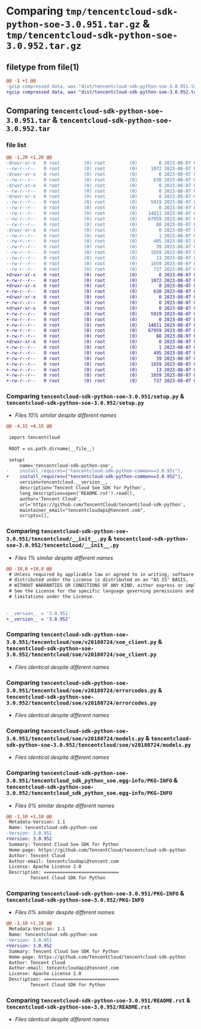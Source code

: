 # Comparing `tmp/tencentcloud-sdk-python-soe-3.0.951.tar.gz` & `tmp/tencentcloud-sdk-python-soe-3.0.952.tar.gz`

## filetype from file(1)

```diff
@@ -1 +1 @@
-gzip compressed data, was "dist/tencentcloud-sdk-python-soe-3.0.951.tar", last modified: Mon Aug  7 00:33:13 2023, max compression
+gzip compressed data, was "dist/tencentcloud-sdk-python-soe-3.0.952.tar", last modified: Mon Aug  7 09:01:06 2023, max compression
```

## Comparing `tencentcloud-sdk-python-soe-3.0.951.tar` & `tencentcloud-sdk-python-soe-3.0.952.tar`

### file list

```diff
@@ -1,20 +1,20 @@
-drwxr-xr-x   0 root         (0) root         (0)        0 2023-08-07 00:33:13.000000 tencentcloud-sdk-python-soe-3.0.951/
--rw-r--r--   0 root         (0) root         (0)     1072 2023-08-07 00:33:13.000000 tencentcloud-sdk-python-soe-3.0.951/setup.py
-drwxr-xr-x   0 root         (0) root         (0)        0 2023-08-07 00:33:13.000000 tencentcloud-sdk-python-soe-3.0.951/tencentcloud/
--rw-r--r--   0 root         (0) root         (0)      630 2023-08-07 00:33:13.000000 tencentcloud-sdk-python-soe-3.0.951/tencentcloud/__init__.py
-drwxr-xr-x   0 root         (0) root         (0)        0 2023-08-07 00:33:13.000000 tencentcloud-sdk-python-soe-3.0.951/tencentcloud/soe/
--rw-r--r--   0 root         (0) root         (0)        0 2023-08-07 00:33:13.000000 tencentcloud-sdk-python-soe-3.0.951/tencentcloud/soe/__init__.py
-drwxr-xr-x   0 root         (0) root         (0)        0 2023-08-07 00:33:13.000000 tencentcloud-sdk-python-soe-3.0.951/tencentcloud/soe/v20180724/
--rw-r--r--   0 root         (0) root         (0)     5919 2023-08-07 00:33:13.000000 tencentcloud-sdk-python-soe-3.0.951/tencentcloud/soe/v20180724/soe_client.py
--rw-r--r--   0 root         (0) root         (0)        0 2023-08-07 00:33:13.000000 tencentcloud-sdk-python-soe-3.0.951/tencentcloud/soe/v20180724/__init__.py
--rw-r--r--   0 root         (0) root         (0)    14811 2023-08-07 00:33:13.000000 tencentcloud-sdk-python-soe-3.0.951/tencentcloud/soe/v20180724/errorcodes.py
--rw-r--r--   0 root         (0) root         (0)    67959 2023-08-07 00:33:13.000000 tencentcloud-sdk-python-soe-3.0.951/tencentcloud/soe/v20180724/models.py
--rw-r--r--   0 root         (0) root         (0)       88 2023-08-07 00:33:13.000000 tencentcloud-sdk-python-soe-3.0.951/setup.cfg
-drwxr-xr-x   0 root         (0) root         (0)        0 2023-08-07 00:33:13.000000 tencentcloud-sdk-python-soe-3.0.951/tencentcloud_sdk_python_soe.egg-info/
--rw-r--r--   0 root         (0) root         (0)        1 2023-08-07 00:33:13.000000 tencentcloud-sdk-python-soe-3.0.951/tencentcloud_sdk_python_soe.egg-info/dependency_links.txt
--rw-r--r--   0 root         (0) root         (0)      495 2023-08-07 00:33:13.000000 tencentcloud-sdk-python-soe-3.0.951/tencentcloud_sdk_python_soe.egg-info/SOURCES.txt
--rw-r--r--   0 root         (0) root         (0)       39 2023-08-07 00:33:13.000000 tencentcloud-sdk-python-soe-3.0.951/tencentcloud_sdk_python_soe.egg-info/requires.txt
--rw-r--r--   0 root         (0) root         (0)     1659 2023-08-07 00:33:13.000000 tencentcloud-sdk-python-soe-3.0.951/tencentcloud_sdk_python_soe.egg-info/PKG-INFO
--rw-r--r--   0 root         (0) root         (0)       13 2023-08-07 00:33:13.000000 tencentcloud-sdk-python-soe-3.0.951/tencentcloud_sdk_python_soe.egg-info/top_level.txt
--rw-r--r--   0 root         (0) root         (0)     1659 2023-08-07 00:33:13.000000 tencentcloud-sdk-python-soe-3.0.951/PKG-INFO
--rw-r--r--   0 root         (0) root         (0)      737 2023-08-07 00:33:13.000000 tencentcloud-sdk-python-soe-3.0.951/README.rst
+drwxr-xr-x   0 root         (0) root         (0)        0 2023-08-07 09:01:06.000000 tencentcloud-sdk-python-soe-3.0.952/
+-rw-r--r--   0 root         (0) root         (0)     1072 2023-08-07 09:01:06.000000 tencentcloud-sdk-python-soe-3.0.952/setup.py
+drwxr-xr-x   0 root         (0) root         (0)        0 2023-08-07 09:01:06.000000 tencentcloud-sdk-python-soe-3.0.952/tencentcloud/
+-rw-r--r--   0 root         (0) root         (0)      630 2023-08-07 09:01:06.000000 tencentcloud-sdk-python-soe-3.0.952/tencentcloud/__init__.py
+drwxr-xr-x   0 root         (0) root         (0)        0 2023-08-07 09:01:06.000000 tencentcloud-sdk-python-soe-3.0.952/tencentcloud/soe/
+-rw-r--r--   0 root         (0) root         (0)        0 2023-08-07 09:01:06.000000 tencentcloud-sdk-python-soe-3.0.952/tencentcloud/soe/__init__.py
+drwxr-xr-x   0 root         (0) root         (0)        0 2023-08-07 09:01:06.000000 tencentcloud-sdk-python-soe-3.0.952/tencentcloud/soe/v20180724/
+-rw-r--r--   0 root         (0) root         (0)     5919 2023-08-07 09:01:06.000000 tencentcloud-sdk-python-soe-3.0.952/tencentcloud/soe/v20180724/soe_client.py
+-rw-r--r--   0 root         (0) root         (0)        0 2023-08-07 09:01:06.000000 tencentcloud-sdk-python-soe-3.0.952/tencentcloud/soe/v20180724/__init__.py
+-rw-r--r--   0 root         (0) root         (0)    14811 2023-08-07 09:01:06.000000 tencentcloud-sdk-python-soe-3.0.952/tencentcloud/soe/v20180724/errorcodes.py
+-rw-r--r--   0 root         (0) root         (0)    67959 2023-08-07 09:01:06.000000 tencentcloud-sdk-python-soe-3.0.952/tencentcloud/soe/v20180724/models.py
+-rw-r--r--   0 root         (0) root         (0)       88 2023-08-07 09:01:06.000000 tencentcloud-sdk-python-soe-3.0.952/setup.cfg
+drwxr-xr-x   0 root         (0) root         (0)        0 2023-08-07 09:01:06.000000 tencentcloud-sdk-python-soe-3.0.952/tencentcloud_sdk_python_soe.egg-info/
+-rw-r--r--   0 root         (0) root         (0)        1 2023-08-07 09:01:06.000000 tencentcloud-sdk-python-soe-3.0.952/tencentcloud_sdk_python_soe.egg-info/dependency_links.txt
+-rw-r--r--   0 root         (0) root         (0)      495 2023-08-07 09:01:06.000000 tencentcloud-sdk-python-soe-3.0.952/tencentcloud_sdk_python_soe.egg-info/SOURCES.txt
+-rw-r--r--   0 root         (0) root         (0)       39 2023-08-07 09:01:06.000000 tencentcloud-sdk-python-soe-3.0.952/tencentcloud_sdk_python_soe.egg-info/requires.txt
+-rw-r--r--   0 root         (0) root         (0)     1659 2023-08-07 09:01:06.000000 tencentcloud-sdk-python-soe-3.0.952/tencentcloud_sdk_python_soe.egg-info/PKG-INFO
+-rw-r--r--   0 root         (0) root         (0)       13 2023-08-07 09:01:06.000000 tencentcloud-sdk-python-soe-3.0.952/tencentcloud_sdk_python_soe.egg-info/top_level.txt
+-rw-r--r--   0 root         (0) root         (0)     1659 2023-08-07 09:01:06.000000 tencentcloud-sdk-python-soe-3.0.952/PKG-INFO
+-rw-r--r--   0 root         (0) root         (0)      737 2023-08-07 09:01:06.000000 tencentcloud-sdk-python-soe-3.0.952/README.rst
```

### Comparing `tencentcloud-sdk-python-soe-3.0.951/setup.py` & `tencentcloud-sdk-python-soe-3.0.952/setup.py`

 * *Files 10% similar despite different names*

```diff
@@ -4,15 +4,15 @@
 
 import tencentcloud
 
 ROOT = os.path.dirname(__file__)
 
 setup(
     name='tencentcloud-sdk-python-soe',
-    install_requires=["tencentcloud-sdk-python-common==3.0.951"],
+    install_requires=["tencentcloud-sdk-python-common==3.0.952"],
     version=tencentcloud.__version__,
     description='Tencent Cloud Soe SDK for Python',
     long_description=open('README.rst').read(),
     author='Tencent Cloud',
     url='https://github.com/TencentCloud/tencentcloud-sdk-python',
     maintainer_email="tencentcloudapi@tencent.com",
     scripts=[],
```

### Comparing `tencentcloud-sdk-python-soe-3.0.951/tencentcloud/__init__.py` & `tencentcloud-sdk-python-soe-3.0.952/tencentcloud/__init__.py`

 * *Files 1% similar despite different names*

```diff
@@ -10,8 +10,8 @@
 # Unless required by applicable law or agreed to in writing, software
 # distributed under the License is distributed on an "AS IS" BASIS,
 # WITHOUT WARRANTIES OR CONDITIONS OF ANY KIND, either express or implied.
 # See the License for the specific language governing permissions and
 # limitations under the License.
 
 
-__version__ = '3.0.951'
+__version__ = '3.0.952'
```

### Comparing `tencentcloud-sdk-python-soe-3.0.951/tencentcloud/soe/v20180724/soe_client.py` & `tencentcloud-sdk-python-soe-3.0.952/tencentcloud/soe/v20180724/soe_client.py`

 * *Files identical despite different names*

### Comparing `tencentcloud-sdk-python-soe-3.0.951/tencentcloud/soe/v20180724/errorcodes.py` & `tencentcloud-sdk-python-soe-3.0.952/tencentcloud/soe/v20180724/errorcodes.py`

 * *Files identical despite different names*

### Comparing `tencentcloud-sdk-python-soe-3.0.951/tencentcloud/soe/v20180724/models.py` & `tencentcloud-sdk-python-soe-3.0.952/tencentcloud/soe/v20180724/models.py`

 * *Files identical despite different names*

### Comparing `tencentcloud-sdk-python-soe-3.0.951/tencentcloud_sdk_python_soe.egg-info/PKG-INFO` & `tencentcloud-sdk-python-soe-3.0.952/tencentcloud_sdk_python_soe.egg-info/PKG-INFO`

 * *Files 0% similar despite different names*

```diff
@@ -1,10 +1,10 @@
 Metadata-Version: 1.1
 Name: tencentcloud-sdk-python-soe
-Version: 3.0.951
+Version: 3.0.952
 Summary: Tencent Cloud Soe SDK for Python
 Home-page: https://github.com/TencentCloud/tencentcloud-sdk-python
 Author: Tencent Cloud
 Author-email: tencentcloudapi@tencent.com
 License: Apache License 2.0
 Description: ============================
         Tencent Cloud SDK for Python
```

### Comparing `tencentcloud-sdk-python-soe-3.0.951/PKG-INFO` & `tencentcloud-sdk-python-soe-3.0.952/PKG-INFO`

 * *Files 0% similar despite different names*

```diff
@@ -1,10 +1,10 @@
 Metadata-Version: 1.1
 Name: tencentcloud-sdk-python-soe
-Version: 3.0.951
+Version: 3.0.952
 Summary: Tencent Cloud Soe SDK for Python
 Home-page: https://github.com/TencentCloud/tencentcloud-sdk-python
 Author: Tencent Cloud
 Author-email: tencentcloudapi@tencent.com
 License: Apache License 2.0
 Description: ============================
         Tencent Cloud SDK for Python
```

### Comparing `tencentcloud-sdk-python-soe-3.0.951/README.rst` & `tencentcloud-sdk-python-soe-3.0.952/README.rst`

 * *Files identical despite different names*

